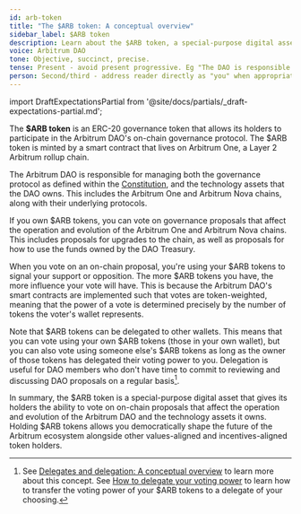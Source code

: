 ```yaml
---
id: arb-token
title: "The $ARB token: A conceptual overview"
sidebar_label: $ARB token
description: Learn about the $ARB token, a special-purpose digital asset that gives its holders the ability to vote on on-chain proposals that affect the operation and evolution of the Arbitrum DAO and the technology assets it owns.
voice: Arbitrum DAO
tone: Objective, succinct, precise.
tense: Present - avoid present progressive. Eg "The DAO is responsible for..." instead of "The DAO is currently responsible for..." and "The DAO is implementing...".
person: Second/third - address reader directly as "you" when appropriate, refer to the DAO as the DAO, not as "we".
---
```


import DraftExpectationsPartial from '@site/docs/partials/_draft-expectations-partial.md'; 

<DraftExpectationsPartial />

The **$ARB token** is an ERC-20 <a data-quicklook-from='governance-token'>governance token</a> that allows its holders to participate in the <a data-quicklook-from="arbitrum-dao">Arbitrum DAO's</a> on-chain governance protocol. The $ARB token is minted by a <a data-quicklook-from='smart-contract'>smart contract</a> that lives on <a data-quicklook-from='arbitrum-one'>Arbitrum One</a>, a <a data-quicklook-from='layer-2-l2'>Layer 2</a>  <a data-quicklook-from='arbitrum-rollup-chain'>Arbitrum rollup chain</a>.

The <a data-quicklook-from='arbitrum-dao'>Arbitrum DAO</a> is responsible for managing both the governance protocol as defined within the [Constitution](../dao-constitution.md), and the technology assets that the DAO owns. This includes the <a data-quicklook-from='arbitrum-one'>Arbitrum One</a> and <a data-quicklook-from='arbitrum-nova'>Arbitrum Nova</a> chains, along with their underlying protocols.

If you own $ARB tokens, you can vote on governance proposals that affect the operation and evolution of the Arbitrum One and Arbitrum Nova chains. This includes proposals for upgrades to the chain, as well as proposals for how to use the funds owned by the <a data-quicklook-from='arbitrum-dao-treasury'>DAO Treasury</a>.

When you vote on an on-chain proposal, you're using your $ARB tokens to signal your support or opposition. The more $ARB tokens you have, the more influence your vote will have. This is because the Arbitrum DAO's smart contracts are implemented such that votes are <a data-quicklook-from='tokenweighted-governance'>token-weighted</a>, meaning that the power of a vote is determined precisely by the number of tokens the voter's wallet represents.

Note that $ARB tokens can be <a data-quicklook-from='delegate'>delegated</a> to other wallets. This means that you can vote using your own $ARB tokens (those in your own wallet), but you can also vote using someone else's $ARB tokens as long as the owner of those tokens has delegated their voting power to you. Delegation is useful for DAO members who don't have time to commit to reviewing and discussing DAO proposals on a regular basis[^1].

In summary, the $ARB token is a special-purpose digital asset that gives its holders the ability to vote on on-chain proposals that affect the operation and evolution of the Arbitrum DAO and the technology assets it owns. Holding $ARB tokens allows you democratically shape the future of the Arbitrum ecosystem alongside other values-aligned and incentives-aligned token holders.



[^1]: See [Delegates and delegation: A conceptual overview](./delegate-delegation) to learn more about this concept. See [How to delegate your voting power](../how-tos/select-delegate-voting-power) to learn how to transfer the voting power of your $ARB tokens to a delegate of your choosing.
